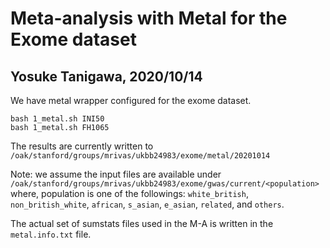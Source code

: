 # Meta-analysis with Metal for the Exome dataset
## Yosuke Tanigawa, 2020/10/14

We have metal wrapper configured for the exome dataset.

```{bash}
bash 1_metal.sh INI50
bash 1_metal.sh FH1065
```

The results are currently written to `/oak/stanford/groups/mrivas/ukbb24983/exome/metal/20201014`

Note: we assume the input files are available under `/oak/stanford/groups/mrivas/ukbb24983/exome/gwas/current/<population>` where, population is one of the followings: `white_british`, `non_british_white`, `african`, `s_asian`, `e_asian`, `related`, and `others`.

The actual set of sumstats files used in the M-A is written in the `metal.info.txt` file.

